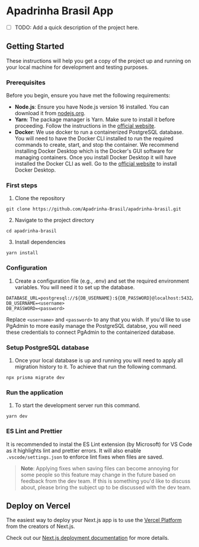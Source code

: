 # Apadrinha Brasil App
- [ ] TODO: Add a quick description of the project here.

## Getting Started
These instructions will help you get a copy of the project up and running on your local machine for development and testing purposes.

### Prerequisites
Before you begin, ensure you have met the following requirements:
- **Node.js**: Ensure you have Node.js version 16 installed. You can download it from [nodejs.org](https://nodejs.org/).
- **Yarn**: The package manager is Yarn. Make sure to install it before proceeding. Follow the instructions in the [official website](https://classic.yarnpkg.com/en/docs/install).
- **Docker**: We use docker to run a containerized PostgreSQL database. You will need to have the Docker CLI installed to run the required commands to create, start, and stop the container. We recommend installing Docker Desktop which is the Docker's GUI software for managing containers. Once you install Docker Desktop it will have installed the Docker CLI as well. Go to the [official website](https://www.docker.com/products/docker-desktop/) to install Docker Desktop.

### First steps
1. Clone the repository
```
git clone https://github.com/Apadrinha-Brasil/apadrinha-brasil.git
```
2. Navigate to the project directory
```
cd apadrinha-brasil
```
3. Install dependencies
```
yarn install
```

### Configuration
1. Create a configuration file (e.g., .env) and set the required environment variables. You will need it to set up the database.
```
DATABASE_URL=postgresql://${DB_USERNAME}:${DB_PASSWORD}@localhost:5432/ab_dev
DB_USERNAME=<username>
DB_PASSWORD=<password>
```
Replace `<username>` and `<password>` to any that you wish. If you'd like to use PgAdmin to more easily manage the PostgreSQL databse, you will need these credentials to connect PgAdmin to the containerized database.

### Setup PostgreSQL database
1. Once your local database is up and running you will need to apply all migration history to it. To achieve that run the following command.
```
npx prisma migrate dev
```

### Run the application
1. To start the development server run this command.
```
yarn dev
```

### ES Lint and Prettier
It is recommended to instal the ES Lint extension (by Microsoft) for VS Code as it highlights lint and prettier errors. It will also enable `.vscode/settings.json` to enforce lint fixes when files are saved. 
> **Note**: Applying fixes when saving files can become annoying for some people so this feature may change in the future based on feedback from the dev team. If this is something you'd like to discuss about, please bring the subject up to be discussed with the dev team.

## Deploy on Vercel

The easiest way to deploy your Next.js app is to use the [Vercel Platform](https://vercel.com/new?utm_medium=default-template&filter=next.js&utm_source=create-next-app&utm_campaign=create-next-app-readme) from the creators of Next.js.

Check out our [Next.js deployment documentation](https://nextjs.org/docs/deployment) for more details.
